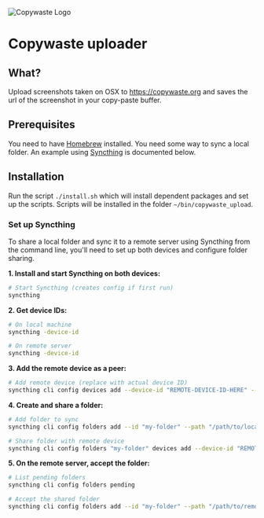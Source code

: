 ![Copywaste Logo](https://copywaste.org/img/copywaste_logo.png)
# Copywaste uploader

## What?
Upload screenshots taken on OSX to https://copywaste.org and saves the url of the screenshot in your copy-paste buffer.

## Prerequisites
You need to have [Homebrew](https://brew.sh) installed. 
You need some way to sync a local folder. An example using [Syncthing](https://syncthing.net) is documented below.

## Installation
Run the script `./install.sh` which will install dependent packages and set up the scripts. 
Scripts will be installed in the folder `~/bin/copywaste_upload`.


### Set up Syncthing
To share a local folder and sync it to a remote server using Syncthing from the command line, you'll need to set up both devices and configure folder sharing. 

**1. Install and start Syncthing on both devices:**
```bash
# Start Syncthing (creates config if first run)
syncthing
```

**2. Get device IDs:**
```bash
# On local machine
syncthing -device-id

# On remote server  
syncthing -device-id
```

**3. Add the remote device as a peer:**
```bash
# Add remote device (replace with actual device ID)
syncthing cli config devices add --device-id "REMOTE-DEVICE-ID-HERE" --name "RemoteServer"
```

**4. Create and share a folder:**
```bash
# Add folder to sync
syncthing cli config folders add --id "my-folder" --path "/path/to/local/folder" --label "My Shared Folder"

# Share folder with remote device
syncthing cli config folders "my-folder" devices add --device-id "REMOTE-DEVICE-ID-HERE"
```

**5. On the remote server, accept the folder:**
```bash
# List pending folders
syncthing cli config folders pending

# Accept the shared folder
syncthing cli config folders add --id "my-folder" --path "/path/to/remote/folder"
```